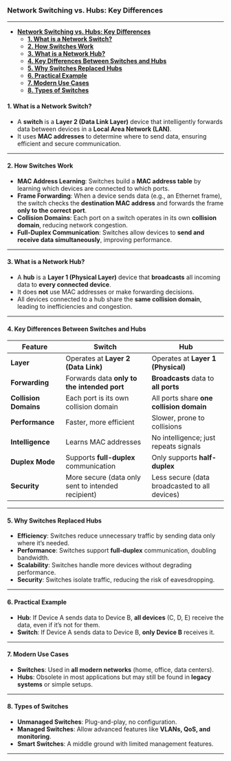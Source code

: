 ### **Network Switching vs. Hubs: Key Differences**

---

- [**Network Switching vs. Hubs: Key Differences**](#network-switching-vs-hubs-key-differences)
  - [**1. What is a Network Switch?**](#1-what-is-a-network-switch)
  - [**2. How Switches Work**](#2-how-switches-work)
  - [**3. What is a Network Hub?**](#3-what-is-a-network-hub)
  - [**4. Key Differences Between Switches and Hubs**](#4-key-differences-between-switches-and-hubs)
  - [**5. Why Switches Replaced Hubs**](#5-why-switches-replaced-hubs)
  - [**6. Practical Example**](#6-practical-example)
  - [**7. Modern Use Cases**](#7-modern-use-cases)
  - [**8. Types of Switches**](#8-types-of-switches)


#### **1. What is a Network Switch?**
- A **switch** is a **Layer 2 (Data Link Layer)** device that intelligently forwards data between devices in a **Local Area Network (LAN)**.
- It uses **MAC addresses** to determine where to send data, ensuring efficient and secure communication.

---

#### **2. How Switches Work**
- **MAC Address Learning**: Switches build a **MAC address table** by learning which devices are connected to which ports.
- **Frame Forwarding**: When a device sends data (e.g., an Ethernet frame), the switch checks the **destination MAC address** and forwards the frame **only to the correct port**.
- **Collision Domains**: Each port on a switch operates in its own **collision domain**, reducing network congestion.
- **Full-Duplex Communication**: Switches allow devices to **send and receive data simultaneously**, improving performance.

---

#### **3. What is a Network Hub?**
- A **hub** is a **Layer 1 (Physical Layer)** device that **broadcasts** all incoming data to **every connected device**.
- It does **not** use MAC addresses or make forwarding decisions.
- All devices connected to a hub share the **same collision domain**, leading to inefficiencies and congestion.

---

#### **4. Key Differences Between Switches and Hubs**



| Feature               | Switch                                      | Hub                                          |
|-----------------------|---------------------------------------------|---------------------------------------------|
| **Layer**             | Operates at **Layer 2 (Data Link)**         | Operates at **Layer 1 (Physical)**          |
| **Forwarding**        | Forwards data **only to the intended port** | **Broadcasts** data to **all ports**       |
| **Collision Domains** | Each port is its own collision domain       | All ports share **one collision domain**   |
| **Performance**       | Faster, more efficient                      | Slower, prone to collisions                |
| **Intelligence**      | Learns MAC addresses                        | No intelligence; just repeats signals      |
| **Duplex Mode**       | Supports **full-duplex** communication      | Only supports **half-duplex**               |
| **Security**          | More secure (data only sent to intended recipient) | Less secure (data broadcasted to all devices) |

---

#### **5. Why Switches Replaced Hubs**
- **Efficiency**: Switches reduce unnecessary traffic by sending data only where it’s needed.
- **Performance**: Switches support **full-duplex** communication, doubling bandwidth.
- **Scalability**: Switches handle more devices without degrading performance.
- **Security**: Switches isolate traffic, reducing the risk of eavesdropping.

---

#### **6. Practical Example**
- **Hub**: If Device A sends data to Device B, **all devices** (C, D, E) receive the data, even if it’s not for them.
- **Switch**: If Device A sends data to Device B, **only Device B** receives it.

---

#### **7. Modern Use Cases**
- **Switches**: Used in **all modern networks** (home, office, data centers).
- **Hubs**: Obsolete in most applications but may still be found in **legacy systems** or simple setups.

---

#### **8. Types of Switches**
- **Unmanaged Switches**: Plug-and-play, no configuration.
- **Managed Switches**: Allow advanced features like **VLANs, QoS, and monitoring**.
- **Smart Switches**: A middle ground with limited management features.

---